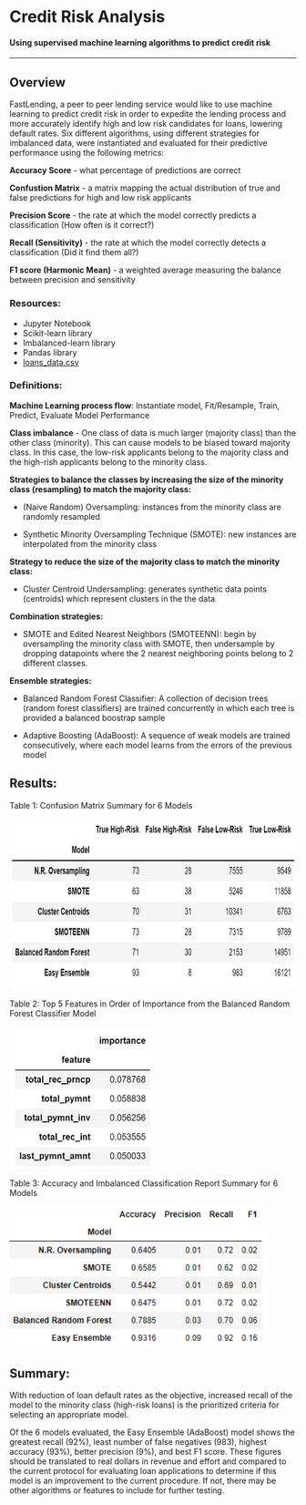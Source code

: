# Credit Risk Analysis

#### Using supervised machine learning algorithms to predict credit risk
---

## Overview
 
FastLending, a peer to peer lending service would like to use machine learning to predict credit risk in order to expedite the lending process and more accurately identify high and low risk candidates for loans, lowering default rates.  Six different algorithms, using different strategies for imbalanced data, were instantiated and evaluated for their predictive performance using the following metrics:

**Accuracy Score** - what percentage of predictions are correct

**Confustion Matrix** - a matrix mapping the actual distribution of true and false predictions for high and low risk applicants

**Precision Score** - the rate at which the model correctly predicts a classification (How often is it correct?)

**Recall (Sensitivity)** - the rate at which the model correctly detects a classification (Did it find them all?)

**F1 score (Harmonic Mean)** - a weighted average measuring the balance between precision and sensitivity

### Resources:

- Jupyter Notebook
- Scikit-learn library
- Imbalanced-learn library
- Pandas library
- [loans_data.csv](https://github.com/lnshewmo/Credit_Risk_Analysis/blob/main/LoanStats_2019Q1.csv)

### Definitions:

**Machine Learning process flow**: Instantiate model, Fit/Resample, Train, Predict, Evaluate Model Performance

**Class imbalance** - One class of data is much larger (majority class) than the other class (minority).  This can cause models to be biased toward majority class.  In this case, the low-risk applicants belong to the majority class and the high-rish applicants belong to the minority class.

**Strategies to balance the classes by increasing the size of the minority class (resampling) to match the majority class:**

- (Naive Random) Oversampling: instances from the minority class are randomly resampled 

- Synthetic Minority Oversampling Technique (SMOTE): new instances are interpolated from the minority class 

**Strategy to reduce the size of the majority class to match the minority class:**

- Cluster Centroid Undersampling: generates synthetic data points (centroids) which represent clusters in the the data 

**Combination strategies:**

- SMOTE and Edited Nearest Neighbors (SMOTEENN): begin by oversampling the minority class with SMOTE, then undersample by dropping datapoints where the 2 nearest neighboring points belong to 2 different classes.

**Ensemble strategies:**

- Balanced Random Forest Classifier: A collection of decision trees (random forest classifiers) are trained concurrently in which each tree is provided a balanced boostrap sample

- Adaptive Boosting (AdaBoost): A sequence of weak models are trained consecutively, where each model learns from the errors of the previous model

## Results: 

Table 1: Confusion Matrix Summary for 6 Models

<img src="https://github.com/lnshewmo/Credit_Risk_Analysis/blob/main/cm_summary_table.png" height="300" width="600" >

Table 2: Top 5 Features in Order of Importance from the Balanced Random Forest Classifier Model

<img src="https://github.com/lnshewmo/Credit_Risk_Analysis/blob/main/feature_importances.png" height="250" width="250" >

Table 3: Accuracy and Imbalanced Classification Report Summary for 6 Models

<img src="https://github.com/lnshewmo/Credit_Risk_Analysis/blob/main/summary_table.png" height="250" width="450" >

## Summary: 

With reduction of loan default rates as the objective, increased recall of the model to the minority class (high-risk loans) is the prioritized criteria for selecting an appropriate model.  

Of the 6 models evaluated, the Easy Ensemble (AdaBoost) model shows the greatest recall (92%), least number of false negatives (983), highest accuracy (93%), better precision (9%), and best F1 score.  These figures should be translated to real dollars in revenue and effort and compared to the current protocol for evaluating loan applications to determine if this model is an improvement to the current procedure.  If not, there may be other algorithms or features to include for further testing.
